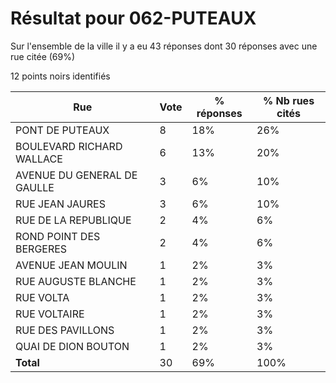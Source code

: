 # Résultat pour 062-PUTEAUX

Sur l'ensemble de la ville il y a eu 43 réponses dont 30 réponses avec une rue citée (69%)

12 points noirs identifiés

| Rue | Vote | % réponses | % Nb rues cités|
|-----|------|------------|----------------|
| PONT DE PUTEAUX | 8 | 18% | 26%|
| BOULEVARD RICHARD WALLACE | 6 | 13% | 20%|
| AVENUE DU GENERAL DE GAULLE | 3 | 6% | 10%|
| RUE JEAN JAURES | 3 | 6% | 10%|
| RUE DE LA REPUBLIQUE | 2 | 4% | 6%|
| ROND POINT DES BERGERES | 2 | 4% | 6%|
| AVENUE JEAN MOULIN | 1 | 2% | 3%|
| RUE AUGUSTE BLANCHE | 1 | 2% | 3%|
| RUE VOLTA | 1 | 2% | 3%|
| RUE VOLTAIRE | 1 | 2% | 3%|
| RUE DES PAVILLONS | 1 | 2% | 3%|
| QUAI DE DION BOUTON | 1 | 2% | 3%|
| **Total** | 30 | 69% | 100%|
